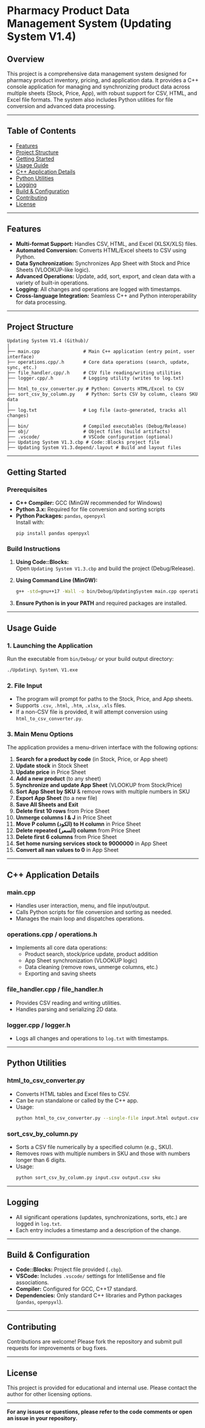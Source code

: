 # Pharmacy Product Data Management System (Updating System V1.4)

## Overview

This project is a comprehensive data management system designed for pharmacy product inventory, pricing, and application data. It provides a C++ console application for managing and synchronizing product data across multiple sheets (Stock, Price, App), with robust support for CSV, HTML, and Excel file formats. The system also includes Python utilities for file conversion and advanced data processing.

---

## Table of Contents

- [Features](#features)
- [Project Structure](#project-structure)
- [Getting Started](#getting-started)
- [Usage Guide](#usage-guide)
- [C++ Application Details](#c-application-details)
- [Python Utilities](#python-utilities)
- [Logging](#logging)
- [Build & Configuration](#build--configuration)
- [Contributing](#contributing)
- [License](#license)

---

## Features

- **Multi-format Support:** Handles CSV, HTML, and Excel (XLSX/XLS) files.
- **Automated Conversion:** Converts HTML/Excel sheets to CSV using Python.
- **Data Synchronization:** Synchronizes App Sheet with Stock and Price Sheets (VLOOKUP-like logic).
- **Advanced Operations:** Update, add, sort, export, and clean data with a variety of built-in operations.
- **Logging:** All changes and operations are logged with timestamps.
- **Cross-language Integration:** Seamless C++ and Python interoperability for data processing.

---

## Project Structure

```
Updating System V1.4 (Github)/
│
├── main.cpp                # Main C++ application (entry point, user interface)
├── operations.cpp/.h       # Core data operations (search, update, sync, etc.)
├── file_handler.cpp/.h     # CSV file reading/writing utilities
├── logger.cpp/.h           # Logging utility (writes to log.txt)
│
├── html_to_csv_converter.py # Python: Converts HTML/Excel to CSV
├── sort_csv_by_column.py    # Python: Sorts CSV by column, cleans SKU data
│
├── log.txt                 # Log file (auto-generated, tracks all changes)
│
├── bin/                    # Compiled executables (Debug/Release)
├── obj/                    # Object files (build artifacts)
├── .vscode/                # VSCode configuration (optional)
├── Updating System V1.3.cbp # Code::Blocks project file
├── Updating System V1.3.depend/.layout # Build and layout files
```

---

## Getting Started

### Prerequisites

- **C++ Compiler:** GCC (MinGW recommended for Windows)
- **Python 3.x:** Required for file conversion and sorting scripts
- **Python Packages:** `pandas`, `openpyxl`  
  Install with:
  ```
  pip install pandas openpyxl
  ```

### Build Instructions

1. **Using Code::Blocks:**  
   Open `Updating System V1.3.cbp` and build the project (Debug/Release).

2. **Using Command Line (MinGW):**
   ```sh
   g++ -std=gnu++17 -Wall -o bin/Debug/UpdatingSystem main.cpp operations.cpp file_handler.cpp logger.cpp
   ```

3. **Ensure Python is in your PATH** and required packages are installed.

---

## Usage Guide

### 1. **Launching the Application**

Run the executable from `bin/Debug/` or your build output directory:
```sh
./Updating\ System\ V1.exe
```

### 2. **File Input**

- The program will prompt for paths to the Stock, Price, and App sheets.
- Supports `.csv`, `.html`, `.htm`, `.xlsx`, `.xls` files.
- If a non-CSV file is provided, it will attempt conversion using `html_to_csv_converter.py`.

### 3. **Main Menu Options**

The application provides a menu-driven interface with the following options:

1. **Search for a product by code** (in Stock, Price, or App sheet)
2. **Update stock** in Stock Sheet
3. **Update price** in Price Sheet
4. **Add a new product** (to any sheet)
5. **Synchronize and update App Sheet** (VLOOKUP from Stock/Price)
6. **Sort App Sheet by SKU** & remove rows with multiple numbers in SKU
7. **Export App Sheet** (to a new file)
8. **Save All Sheets and Exit**
9. **Delete first 10 rows** from Price Sheet
10. **Unmerge columns I & J** in Price Sheet
11. **Move P column (الكود) to H column** in Price Sheet
12. **Delete repeated (السعر) column** from Price Sheet
13. **Delete first 6 columns** from Price Sheet
14. **Set home nursing services stock to 9000000** in App Sheet
15. **Convert all nan values to 0** in App Sheet

---

## C++ Application Details

### **main.cpp**
- Handles user interaction, menu, and file input/output.
- Calls Python scripts for file conversion and sorting as needed.
- Manages the main loop and dispatches operations.

### **operations.cpp / operations.h**
- Implements all core data operations:
  - Product search, stock/price update, product addition
  - App Sheet synchronization (VLOOKUP logic)
  - Data cleaning (remove rows, unmerge columns, etc.)
  - Exporting and saving sheets

### **file_handler.cpp / file_handler.h**
- Provides CSV reading and writing utilities.
- Handles parsing and serializing 2D data.

### **logger.cpp / logger.h**
- Logs all changes and operations to `log.txt` with timestamps.

---

## Python Utilities

### **html_to_csv_converter.py**
- Converts HTML tables and Excel files to CSV.
- Can be run standalone or called by the C++ app.
- Usage:
  ```sh
  python html_to_csv_converter.py --single-file input.html output.csv
  ```

### **sort_csv_by_column.py**
- Sorts a CSV file numerically by a specified column (e.g., SKU).
- Removes rows with multiple numbers in SKU and those with numbers longer than 6 digits.
- Usage:
  ```sh
  python sort_csv_by_column.py input.csv output.csv sku
  ```

---

## Logging

- All significant operations (updates, synchronizations, sorts, etc.) are logged in `log.txt`.
- Each entry includes a timestamp and a description of the change.

---

## Build & Configuration

- **Code::Blocks:** Project file provided (`.cbp`).
- **VSCode:** Includes `.vscode/` settings for IntelliSense and file associations.
- **Compiler:** Configured for GCC, C++17 standard.
- **Dependencies:** Only standard C++ libraries and Python packages (`pandas`, `openpyxl`).

---

## Contributing

Contributions are welcome! Please fork the repository and submit pull requests for improvements or bug fixes.

---

## License

This project is provided for educational and internal use. Please contact the author for other licensing options.

---

**For any issues or questions, please refer to the code comments or open an issue in your repository.** 
